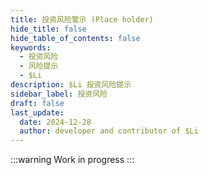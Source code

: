 ```yaml
---
title: 投资风险警示 (Place holder)
hide_title: false
hide_table_of_contents: false
keywords:
  - 投资风险
  - 风险提示
  - $Li
description: $Li 投资风险提示
sidebar_label: 投资风险
draft: false
last_update:
  date: 2024-12-28
  author: developer and contributor of $Li
---
```


:::warning
Work in progress
:::
